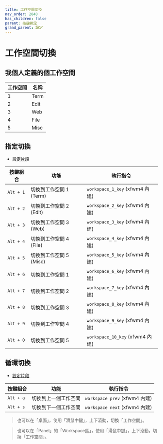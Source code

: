 ```yaml
---
title: 工作空間切換
nav_order: 2040
has_children: false
parent: 按鍵綁定
grand_parent: 設定
---
```



# 工作空間切換


## 我個人定義的個工作空間

| 工作空間 | 名稱  |
| -------- | ----- |
| 1        | Term  |
| 2        | Edit  |
| 3        | Web   |
| 4        | File  |
| 5        | Misc  |


## 指定切換

* [設定片段](https://github.com/samwhelp/fedora-xfce-adjustment/tree/main/prototype/main/xfce-config/Main/asset/overlay/etc/skel/.config/xfce4/xfconf/xfce-perchannel-xml/xfce4-keyboard-shortcuts.xml#L174)

| 按鍵組合  | 功能                    | 執行指令                       |
| --------- | ----------------------- | ------------------------------ |
| `Alt + 1` | 切換到工作空間 1 (Term) | `workspace_1_key` (xfwm4 內建) |
| `Alt + 2` | 切換到工作空間 2 (Edit) | `workspace_2_key` (xfwm4 內建) |
| `Alt + 3` | 切換到工作空間 3 (Web)  | `workspace_3_key` (xfwm4 內建) |
| `Alt + 4` | 切換到工作空間 4 (File) | `workspace_4_key` (xfwm4 內建) |
| `Alt + 5` | 切換到工作空間 5 (Misc) | `workspace_5_key` (xfwm4 內建) |
| `Alt + 6` | 切換到工作空間 1        | `workspace_6_key` (xfwm4 內建) |
| `Alt + 7` | 切換到工作空間 2        | `workspace_7_key` (xfwm4 內建) |
| `Alt + 8` | 切換到工作空間 3        | `workspace_8_key` (xfwm4 內建) |
| `Alt + 9` | 切換到工作空間 4        | `workspace_9_key` (xfwm4 內建) |
| `Alt + 0` | 切換到工作空間 5        | `workspace_10_key` (xfwm4 內建) |

## 循環切換

* [設定片段](https://github.com/samwhelp/fedora-xfce-adjustment/tree/main/prototype/main/xfce-config/Main/asset/overlay/etc/skel/.config/xfce4/xfconf/xfce-perchannel-xml/xfce4-keyboard-shortcuts.xml#L184)


| 按鍵組合  | 功能                 | 執行指令                   |
| --------- | -------------------- | -------------------------- |
| `Alt + a` | 切換到上一個工作空間 | `workspace prev` (xfwm4 內建) |
| `Alt + s` | 切換到下一個工作空間 | `workspace next` (xfwm4 內建) |


> 也可以在「桌面」，使用「滑鼠中鍵」，上下滾動，切換「工作空間」。

> 也可以在「Panel」的「Workspace區」，使用「滑鼠中鍵」，上下滾動，切換「工作空間」。
